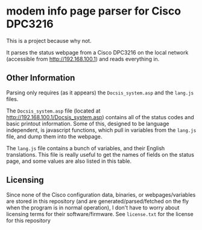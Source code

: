 # modem info page parser for Cisco DPC3216

This is a project because why not.

It parses the status webpage from a Cisco DPC3216 on the local network (accessible from http://192.168.100.1) and reads everything in.

## Other Information

Parsing only requires (as it appears) the `Docsis_system.asp` and the `lang.js` files.

The `Docsis_system.asp` file (located at http://192.168.100.1/Docsis_system.asp) contains all of the status codes and basic printout information. Some of this, designed to be language independent, is javascript functions, which pull in variables from the `lang.js` file, and dump them into the webpage.

The `lang.js` file contains a bunch of variables, and their English translations. This file is really useful to get the names of fields on the status page, and some values are also listed in this table.

## Licensing

Since none of the Cisco configuration data, binaries, or webpages/variables are stored in this repository (and are generated/parsed/fetched on the fly when the program is in normal operation), I don't have to worry about licensing terms for their software/firmware. See `license.txt` for the license for this repository
